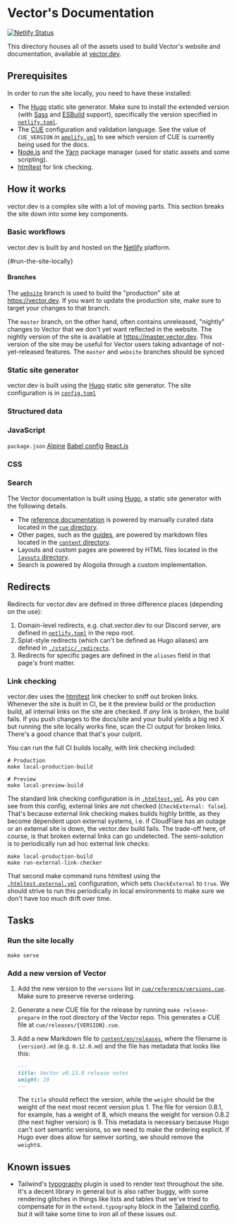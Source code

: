 # Vector's Documentation

[![Netlify Status](https://api.netlify.com/api/v1/badges/abeaffe6-d38a-4f03-8b6c-c6909e94918e/deploy-status)](https://app.netlify.com/sites/vector-project/deploys)

This directory houses all of the assets used to build Vector's website and documentation, available at [vector.dev][vector].

## Prerequisites

In order to run the site locally, you need to have these installed:

* The [Hugo] static site generator. Make sure to install the extended version (with [Sass] and [ESBuild] support), specifically the version specified in [`netlify.toml`][netlify.toml].
* The [CUE] configuration and validation language. See the value of `CUE_VERSION` in [`amplify.yml`](./amplify.yml) to see which version of CUE is currently being used for the docs.
* [Node.js] and the [Yarn] package manager (used for static assets and some scripting).
* [htmltest] for link checking.

## How it works

vector.dev is a complex site with a lot of moving parts. This section breaks the site down into some key components.

### Basic workflows

vector.dev is built by and hosted on the [Netlify] platform.

{#run-the-site-locally}

#### Branches

The [`website`][website_branch] branch is used to build the "production" site at https://vector.dev. If you want to update the production site, make sure to target your changes to that branch.

The `master` branch, on the other hand, often contains unreleased, "nightly" changes to Vector that we don't yet want reflected in the website. The nightly version of the site is available at https://master.vector.dev. This version of the site may be useful for Vector users taking advantage of not-yet-released features. The `master` and `website` branches should be synced

### Static site generator

vector.dev is built using the [Hugo] static site generator. The site configuration is in [`config.toml`](./config.toml)

### Structured data

### JavaScript

`package.json`
[Alpine]
[Babel config](./babel.config.js)
[React.js]

### CSS

### Search

The Vector documentation is built using [Hugo], a static site generator with the following details.

* The [reference documentation] is powered by manually curated data located in the [`cue` directory](./cue).
* Other pages, such as the [guides], are powered by markdown files located in the [`content` directory](./content).
* Layouts and custom pages are powered by HTML files located in the [`layouts` directory](./layouts).
* Search is powered by Alogolia through a custom implementation.

## Redirects

Redirects for vector.dev are defined in three difference places (depending on the use):

1. Domain-level redirects, e.g. chat.vector.dev to our Discord server, are defined in [`netlify.toml`](../netlify.toml) in the repo root.
2. Splat-style redirects (which can't be defined as Hugo aliases) are defined in [`./static/_redirects`](./static/_redirects).
3. Redirects for specific pages are defined in the `aliases` field in that page's front matter.

### Link checking

vector.dev uses the [htmltest] link checker to sniff out broken links. Whenever the site is built in CI, be it the preview build or the production build, all internal links on the site are checked. If *any* link is broken, the build fails. If you push changes to the docs/site and your build yields a big red X but running the site locally works fine, scan the CI output for broken links. There's a good chance that that's your culprit.

You can run the full CI builds locally, with link checking included:

```shell
# Production
make local-production-build

# Preview
make local-preview-build
```

The standard link checking configuration is in [`.htmltest.yml`](./.htmltest.yml). As you can see from this config, external links are *not* checked (`CheckExternal: false`). That's because external link checking makes builds highly brittle, as they become dependent upon external systems, i.e. if CloudFlare has an outage or an external site is down, the vector.dev build fails. The trade-off here, of course, is that broken external links can go undetected. The semi-solution is to periodically run ad hoc external link checks:

```shell
make local-production-build
make run-external-link-checker
```

That second make command runs htmltest using the [`.htmltest.external.yml`](./htmltest.external.yml) configuration, which sets `CheckExternal` to `true`. We should strive to run this periodically in local environments to make sure we don't have too much drift over time.

## Tasks

### Run the site locally

```shell
make serve
```

### Add a new version of Vector

1. Add the new version to the `versions` list in [`cue/reference/versions.cue`](./cue/reference/versions.cue). Make sure to preserve reverse ordering.
1. Generate a new CUE file for the release by running `make release-prepare` in the root directory of the Vector repo. This generates a CUE file at `cue/releases/{VERSION}.cue`.
1. Add a new Markdown file to [`content/en/releases`](./content/en/releases), where the filename is `{version}.md` (e.g. `0.12.0.md`) and the file has metadata that looks like this:

    ```markdown
    ---
    title: Vector v0.13.0 release notes
    weight: 19
    ---
    ```

    The `title` should reflect the version, while the `weight` should be the weight of the next most recent version plus 1. The file for version 0.8.1, for example, has a weight of 8, which means the weight for version 0.8.2 (the next higher version) is 9. This metadata is necessary because Hugo can't sort semantic versions, so we need to make the ordering explicit. If Hugo ever does allow for semver sorting, we should remove the `weight`s.

## Known issues

* Tailwind's [typography] plugin is used to render text throughout the site. It's a decent library in general but is also rather buggy, with some rendering glitches in things like lists and tables that we've tried to compensate for in the `extend.typography` block in the [Tailwind config](./tailwind.config.js), but it will take some time to iron all of these issues out.

[alpine]: https://alpinejs.dev
[cue]: https://cue-lang.org
[esbuild]: https://github.com/evanw/esbuild
[guides]: https://vector.dev/guides
[htmltest]: https://github.com/wjdp/htmltest
[hugo]: https://gohugo.io
[netlify]: https://netlify.com
[netlify_project]: https://app.netlify.com/sites/vector-project/overview
[netlify.toml]: ../netlify.toml
[node.js]: https://nodejs.org
[react.js]: https://reactjs.org
[reference documentation]: https://vector.dev/docs/reference
[sass]: https://sass-lang.com
[tailwind]: https://tailwindcss.com
[typography]: https://github.com/tailwindlabs/tailwindcss-typography
[vector]: https://vector.dev
[website_branch]: https://github.com/timberio/vector/tree/website
[yarn]: https://yarnpkg.com
